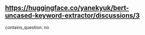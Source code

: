 ## https://huggingface.co/yanekyuk/bert-uncased-keyword-extractor/discussions/3

contains_question: no